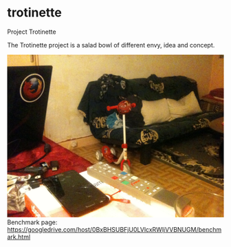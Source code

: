 trotinette
==========

Project Trotinette

The Trotinette project is a salad bowl of different envy, idea and concept.

![Alt text](trotinette.JPG "Optional title")
Benchmark page:
https://googledrive.com/host/0BxBHSUBFjU0LVlcxRWljVVBNUGM/benchmark.html
